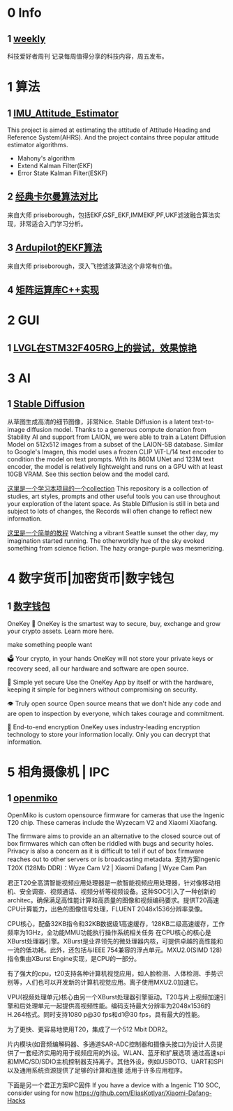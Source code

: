 # 0 Info
## 1 [weekly](https://github.com/ruanyf/weekly)
科技爱好者周刊
记录每周值得分享的科技内容，周五发布。

# 1 算法
## 1 [IMU_Attitude_Estimator](https://github.com/beichu2020/IMU_Attitude_Estimator)

This project is aimed at estimating the attitude of Attitude Heading and Reference System(AHRS). And the project contains three popular attitude estimator algorithms.
- Mahony's algorithm
- Extend Kalman Filter(EKF)
- Error State Kalman Filter(ESKF)

## 2 [经典卡尔曼算法对比](https://github.com/beichu2020/3_state_filter)

来自大师 priseborough，包括EKF,GSF_EKF,IMMEKF,PF,UKF滤波融合算法实现，非常适合入门学习分析。

## 3 [Ardupilot的EKF算法](https://github.com/beichu2020/InertialNav)
来自大师 priseborough，深入飞控滤波算法这个非常有价值。

## 4 [矩阵运算库C++实现](https://github.com/PX4/PX4-Autopilot/tree/4a3d64f1d76856d22323d1061ac6e560efda0a05/src/lib/matrix)

# 2 GUI
## 1 [LVGL在STM32F405RG上的尝试，效果惊艳](https://github.com/beichu2020/LVGL-STM32F405RG)

# 3 AI
## 1 [Stable Diffusion](https://github.com/CompVis/stable-diffusion)
从草图生成高清的细节图像，非常Nice.
Stable Diffusion is a latent text-to-image diffusion model. Thanks to a generous compute donation from Stability AI and support from LAION, we were able to train a Latent Diffusion Model on 512x512 images from a subset of the LAION-5B database. Similar to Google's Imagen, this model uses a frozen CLIP ViT-L/14 text encoder to condition the model on text prompts. With its 860M UNet and 123M text encoder, the model is relatively lightweight and runs on a GPU with at least 10GB VRAM. See this section below and the model card.

[这里是一个学习本项目的一个collection](https://github.com/Maks-s/sd-akashic)
This repository is a collection of studies, art styles, prompts and other useful tools you can use throughout your exploration of the latent space.
As Stable Diffusion is still in beta and subject to lots of changes, the Records will often change to reflect new information.

[这里是一个简单的教程](https://andys.page/posts/how-to-draw/)
Watching a vibrant Seattle sunset the other day, my imagination started running. The otherworldly hue of the sky evoked something from science fiction. The hazy orange-purple was mesmerizing.

# 4 数字货币|加密货币|数字钱包
## 1 [数字钱包](https://github.com/OneKeyHQ/firmware)
OneKey
🔑 OneKey is the smartest way to secure, buy, exchange and grow your crypto assets. Learn more here.

make something people want

🗳️ Your crypto, in your hands
OneKey will not store your private keys or recovery seed, all our hardware and software are open source.

👶 Simple yet secure
Use the OneKey App by itself or with the hardware, keeping it simple for beginners without compromising on security.

👁️ Truly open source
Open source means that we don't hide any code and are open to inspection by everyone, which takes courage and commitment.

🔐 End-to-end encryption
OneKey uses industry-leading encryption technology to store your information locally. Only you can decrypt that information.

# 5 相角摄像机 | IPC
## 1 [openmiko](https://github.com/openmiko/openmiko)
OpenMiko is custom opensource firmware for cameras that use the Ingenic T20 chip. These cameras include the Wyzecam V2 and Xiaomi Xiaofang.

The firmware aims to provide an an alternative to the closed source out of box firmwares which can often be riddled with bugs and security holes. Privacy is also a concern as it is difficult to tell if out of box firmware reaches out to other servers or is broadcasting metadata.
支持方案Ingenic T20X (128Mb DDR)：Wyze Cam V2 | Xiaomi Dafang | Wyze Cam Pan

君正T20全高清智能视频应用处理器是一款智能视频应用处理器，针对像移动相机、安全调查、视频通话、视频分析等视频设备。这种SOC引入了一种创新的architec。确保满足高性能计算和高质量的图像和视频编码要求。提供T20高速CPU计算能力，出色的图像信号处理，FLUENT 2048x1536分辨率录像。

CPU核心，配备32KB指令和32KB数据级1高速缓存，128KB二级高速缓存，工作频率为1GHz，全功能MMU功能执行操作系统相关任务 在CPU核心的核心是XBurst处理器引擎。XBurst是业界领先的微处理器内核，可提供卓越的高性能和一流的低功耗。此外，还包括与IEEE 754兼容的浮点单元。MXU2.0(SIMD 128)指令集由XBurst Engine实现，是CPU的一部分。

有了强大的cpu，t20支持各种计算机视觉应用，如人脸检测、人体检测、手势识别等，人们也可以开发新的计算机视觉应用。离子使用MXU2.0加速它。

VPU(视频处理单元)核心由另一个XBurst处理器引擎驱动。T20与片上视频加速引擎和后处理单元一起提供高视频性能。编码支持最大分辨率为2048x1536的H.264格式。同时支持1080 p@30 fps和d1@30 fps，具有最大的性能。

为了更快、更容易地使用T20，集成了一个512 Mbit DDR2。

片内模块(如音频编解码器、多通道SAR-ADC控制器和摄像头接口)为设计人员提供了一套经济实用的用于视频应用的外设。WLAN、蓝牙和扩展选项 通过高速spi和MMC/SD/SDIO主机控制器支持离子。其他外设，例如USBOTG、UART和SPI以及通用系统资源提供了足够的计算和连接 适用于许多应用程序。

下面是另一个君正方案IPC固件
If you have a device with a Ingenic T10 SOC, consider using for now https://github.com/EliasKotlyar/Xiaomi-Dafang-Hacks

